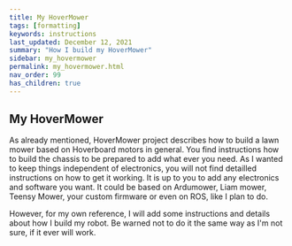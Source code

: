 ```yaml
---
title: My HoverMower
tags: [formatting]
keywords: instructions
last_updated: December 12, 2021
summary: "How I build my HoverMower"
sidebar: my_hovermower
permalink: my_hovermower.html
nav_order: 99
has_children: true
---
```

## My HoverMower
As already mentioned, HoverMower project describes how to build a lawn mower based on Hoverboard motors in general. You find instructions how to 
build the chassis to be prepared to add what ever you need. As I wanted to keep things independent of electronics, you will not find detailled instructions
on how to get it working. It is up to you to add any electronics and software you want. It could be based on Ardumower, Liam mower, Teensy Mower, your custom
firmware or even on ROS, like I plan to do.

However, for my own reference, I will add some instructions and details about how I build my robot. Be warned not to do it the same way as I'm not sure, if it
ever will work.

